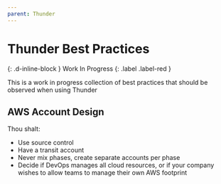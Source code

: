 ```yaml
---
parent: Thunder
---
```


# Thunder Best Practices

{: .d-inline-block }
Work In Progress
{: .label .label-red }

This is a work in progress collection of best practices that should be observed when using Thunder

## AWS Account Design

Thou shalt:

- Use source control
- Have a transit account
- Never mix phases, create separate accounts per phase
- Decide if DevOps manages all cloud resources, or if your company wishes to allow teams to manage their own AWS footprint
